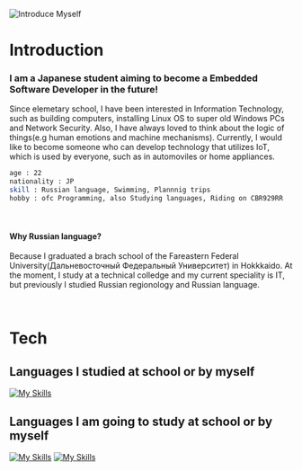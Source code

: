 ![Introduce Myself](./profile.gif)

<h1>Introduction</h1>

<h3>I am a Japanese student aiming to become a Embedded Software Developer in the future!<br></h3>

Since elemetary school, I have been interested in Information Technology, such as building computers, installing Linux OS to super old Windows PCs and Network Security.
Also, I have always loved to think about the logic of things(e.g human emotions and machine mechanisms).
Currently, I would like to become someone who can develop technology that utilizes IoT, which is used by everyone, such as in automoviles or home appliances.

```bash
age : 22
nationality : JP
skill : Russian language, Swimming, Plannnig trips
hobby : ofc Programming, also Studying languages, Riding on CBR929RR
```

<br>

<h4>Why Russian language?</h4>

Because I graduated a brach school of the Fareastern Federal University(Дальневосточный Федеральный Университет) in Hokkkaido. 
At the moment, I study at a technical colledge and my current speciality is IT, but previously I studied Russian regionology and Russian language.

<br>

<h1>Tech</h1>

<h2>Languages I studied at school or by myself</h2>

[![My Skills](https://simpleskill.icons.workers.dev/svg?i=c,csharp,html5,css3,javascript,visualbasic)](https://simpleskill.icons.workers.dev)

<h2>Languages I am going to study at school or by myself</h2>

[![My Skills](https://simpleskill.icons.workers.dev/svg?i=cplusplus,python,php)](https://simpleskill.icons.workers.dev) [![My Skills](https://skillicons.dev/icons?i=java)](https://skillicons.dev)


